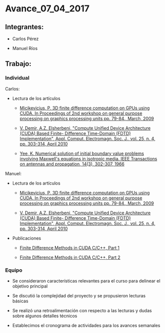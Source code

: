 # Avance_07_04_2017

## Integrantes:

* Carlos Pérez

* Manuel Ríos

## Trabajo:

### Individual

Carlos:

- Lectura de los artículos 
	
	- [Micikevicius, P. 3D finite difference computation on GPUs using CUDA. In Proceedings of 2nd workshop on general purpose processing on graphics processing units pp. 79-84., March, 2009 ](https://drive.google.com/open?id=0B1GlF2qCvHCXa0JYWHBNcVdmSUk)

	- [V. Demir, A.Z. Elsherbeni, "Compute Unified Device Architecture (CUDA) Based Finite- Difference Time-Domain (FDTD) Implementation", Appl. Comput. Electromagn. Soc. J., vol. 25, n. 4, pp. 303-314, April 2010](https://drive.google.com/open?id=0B1GlF2qCvHCXUlk5NUx1THNxczQ)

	- [Yee, K. Numerical solution of initial boundary value problems involving Maxwell's equations in isotropic media. IEEE Transactions on antennas and propagation, 14(3), 302-307, 1966](https://drive.google.com/open?id=0B1GlF2qCvHCXMkJSWHdhSkFFRFE)


Manuel: 

- Lectura de los artículos
	
	- [Micikevicius, P. 3D finite difference computation on GPUs using CUDA. In Proceedings of 2nd workshop on general purpose processing on graphics processing units pp. 79-84., March, 2009 ](https://drive.google.com/open?id=0B1GlF2qCvHCXa0JYWHBNcVdmSUk)

	- [V. Demir, A.Z. Elsherbeni, "Compute Unified Device Architecture (CUDA) Based Finite- Difference Time-Domain (FDTD) Implementation", Appl. Comput. Electromagn. Soc. J., vol. 25, n. 4, pp. 303-314, April 2010](https://drive.google.com/open?id=0B1GlF2qCvHCXUlk5NUx1THNxczQ)

- Publicaciones
	
	- [Finite Difference Methods in CUDA C/C++, Part 1](https://devblogs.nvidia.com/parallelforall/finite-difference-methods-cuda-cc-part-1/)

	- [Finite Difference Methods in CUDA C/C++, Part 2](https://devblogs.nvidia.com/parallelforall/finite-difference-methods-cuda-c-part-2/)


### Equipo

- Se consideraron características relevantes para el curso para delinear el objetivo principal

- Se discutió la complejidad del proyecto y se propusieron lecturas básicas

- Se realizó una retroalimentación con respecto a las lecturas y dudas sobre algunos detalles técnicos

- Establecimos el cronograma de actividades para los avances semanales
